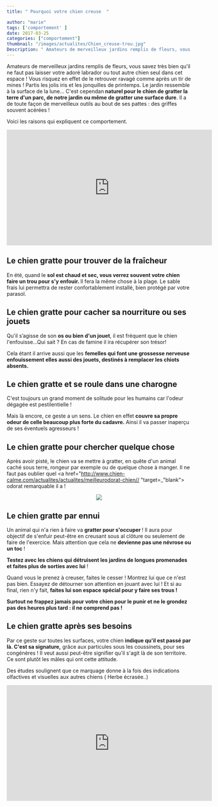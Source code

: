 ```yaml
---
title: " Pourquoi votre chien creuse  "

author: "marie"
tags: ['comportement' ]
date: 2017-03-25
categories: ["comportement"]
thumbnail: "/images/actualites/Chien_creuse-trou.jpg"
Description: " Amateurs de merveilleux jardins remplis de fleurs, vous savez très bien qu'il ne faut pas laisser votre adoré labrador ou tout autre chien seul dans cet espace ! Vous risquez en effet de le retrouver ravagé comme après un tir de mines ! Partis les jolis iris et les jonquilles de printemps. Le jardin ressemble à la surface de la lune... "
---
```

Amateurs de merveilleux jardins remplis de fleurs, vous savez très bien qu'il ne faut pas laisser votre adoré labrador ou tout autre chien seul dans cet espace ! Vous risquez en effet de le retrouver ravagé comme après un tir de mines ! Partis les jolis iris et les jonquilles de printemps. Le jardin ressemble à la surface de la lune...
C'est cependan<b> naturel pour le chien de gratter la terre d'un parc, de notre jardin ou même de gratter une surface dure</b>. Il a de toute façon de merveilleux outils au bout de ses pattes : des griffes souvent acérées !

Voici les raisons qui expliquent ce comportement.



<iframe width="560" height="315" src="https://www.youtube.com/embed/iIxHME9nwPk" frameborder="0" allowfullscreen></iframe>






## Le chien gratte pour trouver de la fraîcheur ##

En été, quand le <b>sol est chaud et sec, vous verrez souvent votre chien faire un trou pour s'y enfouir. </b>Il fera la même chose à la plage. Le sable frais lui permettra de rester confortablement installé, bien protégé par votre parasol.





## Le chien gratte pour cacher sa nourriture ou ses jouets ##

Qu'il s’agisse de son <b>os ou bien d'un jouet</b>, il est fréquent que le chien l'enfouisse...Qui sait ? En cas de famine il ira récupérer son trésor!

Cela étant il arrive aussi que les <b>femelles qui font une grossesse nerveuse enfouissement elles aussi des jouets, destinés à remplacer les chiots absents.</b>



## Le chien gratte et se roule dans une charogne ##


C'est toujours un grand moment de solitude pour les humains car l'odeur dégagée est pestilentielle !

Mais là encore, ce geste a un sens. Le chien en effet <b>couvre sa propre odeur de celle beaucoup plus forte du cadavre.</b> Ainsi il va passer inaperçu de ses éventuels agresseurs !




## Le chien gratte pour chercher quelque chose ##

Après avoir pisté, le chien va se mettre à gratter, en quête d'un animal caché sous terre, rongeur par exemple ou de quelque chose à manger. Il ne faut pas oublier quel  <a href="http://www.chien-calme.com/actualites/actualites/meilleurodorat-chien// "target=_"blank"> odorat </a> remarquable il a !


<p align="center"><img src="/images/actualites/flairterre.jpg" class="img-responsive"></p>


## Le chien gratte par ennui ##

Un animal qui n'a rien à faire va <b>gratter pour s'occuper </b>! Il aura pour objectif de s'enfuir peut-être en creusant sous al clôture ou seulement de faire de l'exercice. Mais attention que cela ne <b>devienne pas une névrose ou un toc </b>!

<b>Testez avec les chiens qui détruisent les jardins de longues promenades et faites plus de sorties avec lui</b> !

 Quand vous le prenez à creuser, faites le cesser ! Montrez lui que ce n'est pas bien. Essayez de détourner son attention en jouant avec lui ! Et si au final, rien n'y fait, <b>faites lui son espace spécial pour y faire ses trous !</b>

 <b>Surtout ne frappez jamais pour votre chien pour le punir et ne le grondez pas des heures plus tard : il ne comprend pas !</b>

 <h2> Le chien gratte après ses besoins </h2>

 Par ce geste sur toutes les surfaces, votre chien <b>indique qu'il est passé par là. C'est sa signature,</b> grâce aux particules sous les coussinets,  pour ses congénères ! Il veut aussi peut-être signifier qu'il s'agit là de son territoire. Ce sont plutôt les mâles qui ont cette attitude.

 Des études soulignent que ce marquage donne à la fois des indications olfactives et visuelles aux autres chiens ( Herbe écrasée..)


<iframe width="560" height="315" src="https://www.youtube.com/embed/m2Wwk87qzCk" frameborder="0" allowfullscreen></iframe>
